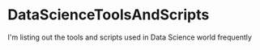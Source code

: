 # DataScienceToolsAndScripts
I'm listing out the tools and scripts used in Data Science world frequently 
